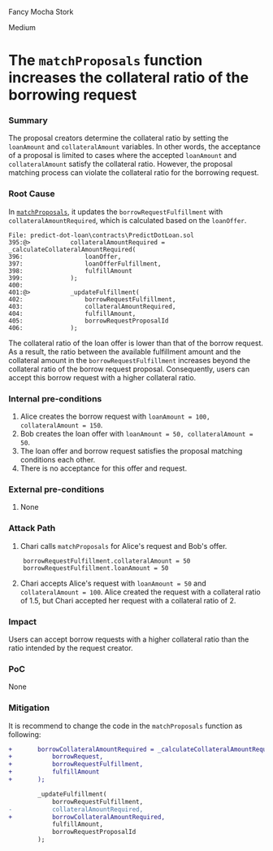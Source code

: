Fancy Mocha Stork

Medium

# The `matchProposals` function increases the collateral ratio of the borrowing request

### Summary

The proposal creators determine the collateral ratio by setting the `loanAmount` and `collateralAmount` variables. In other words, the acceptance of a proposal is limited to cases where the accepted `loanAmount` and `collateralAmount` satisfy the collateral ratio. However, the proposal matching process can violate the collateral ratio for the borrowing request.

### Root Cause

In [`matchProposals`](https://github.com/sherlock-audit/2024-09-predict-fun/blob/ba2bd6f941f9cd953634a80bb4045550e521e2ef/predict-dot-loan/contracts/PredictDotLoan.sol#L403), it updates the `borrowRequestFulfillment` with `collateralAmountRequired`, which is calculated based on the `loanOffer`.

```solidity
File: predict-dot-loan\contracts\PredictDotLoan.sol
395:@>           collateralAmountRequired = _calculateCollateralAmountRequired(
396:                 loanOffer,
397:                 loanOfferFulfillment,
398:                 fulfillAmount
399:             );
400: 
401:@>           _updateFulfillment(
402:                 borrowRequestFulfillment,
403:                 collateralAmountRequired,
404:                 fulfillAmount,
405:                 borrowRequestProposalId
406:             );
```

The collateral ratio of the loan offer is lower than that of the borrow request. As a result, the ratio between the available fulfillment amount and the collateral amount in the `borrowRequestFulfillment` increases beyond the collateral ratio of the borrow request proposal. Consequently, users can accept this borrow request with a higher collateral ratio.

### Internal pre-conditions

1. Alice creates the borrow request with `loanAmount = 100, collateralAmount = 150`.
2. Bob creates the loan offer with `loanAmount = 50, collateralAmount = 50`.
3. The loan offer and borrow request satisfies the proposal matching conditions each other.
4. There is no acceptance for this offer and request.

### External pre-conditions

1. None

### Attack Path

1. Chari calls `matchProposals` for Alice's request and Bob's offer.

```solidity
    borrowRequestFulfillment.collateralAmount = 50
    borrowRequestFulfillment.loanAmount = 50
```

2. Chari accepts Alice's request with `loanAmount = 50` and `collateralAmount = 100`. Alice created the request with a collateral ratio of 1.5, but Chari accepted her request with a collateral ratio of 2.

### Impact

Users can accept borrow requests with a higher collateral ratio than the ratio intended by the request creator.

### PoC

None

### Mitigation

It is recommend to change the code in the `matchProposals` function as following:

```diff
+       borrowCollateralAmountRequired = _calculateCollateralAmountRequired(
+           borrowRequest,
+           borrowRequestFulfillment,
+           fulfillAmount
+       );

        _updateFulfillment(
            borrowRequestFulfillment,
-           collateralAmountRequired,
+           borrowCollateralAmountRequired,
            fulfillAmount,
            borrowRequestProposalId
        );
```
